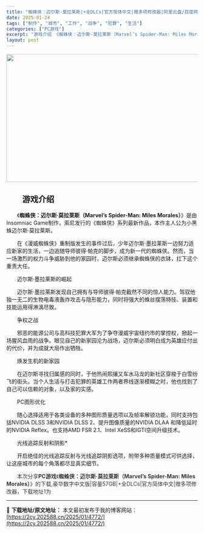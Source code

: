 ```yaml
---
title: "蜘蛛侠：迈尔斯·莫拉莱斯|+全DLCs|官方简体中文|赠多项修改器|阿里云盘/百度网盘/天翼云"
date: 2025-01-24
tags: ["制作", "城市", "工作", "战争", "犯罪", "生活"]
categories: ["PC游戏"]
excerpt: "游戏介绍 《蜘蛛侠：迈尔斯·莫拉莱斯（Marvel’s Spider-Man: Miles Morales）》是由Insomniac Game制作，索尼发行的《蜘蛛侠》系列最新作品，本作主人公为小黑蛛迈尔斯·莫拉莱斯。 在《漫威蜘蛛侠》重制版发生的事件过后，少年迈尔斯·墨拉莱斯一边努力适应新家的生活&hellip;"
layout: post
---
```


<img class="aligncenter size-full wp-image-4993" src="https://2cy.202588.cn/wp-content/uploads/2025/01/2025012517033283.webp" alt="" width="600" height="337" />
<h2 style="white-space: normal; text-indent: 2em;">游戏介绍</h2>
<p style="white-space: normal; text-indent: 2em;"><span style="background-color: #ffffff;">《<strong>蜘蛛侠：迈尔斯·莫拉莱斯（Marvel’s Spider-Man: Miles Morales）</strong>》是由Insomniac Game制作，索尼发行的《蜘蛛侠》系列最新作品，本作主人公为小黑蛛迈尔斯·莫拉莱斯。</span></p>
<p style="white-space: normal; text-indent: 2em;">在《漫威蜘蛛侠》重制版发生的事件过后，少年迈尔斯·墨拉莱斯一边努力适应新家的生活，一边追随导师彼得·帕克的脚步，成为新一代的蜘蛛侠。然而，当一场激烈的权力斗争威胁到他的家园时，迈尔斯必须继承蜘蛛侠的衣钵，扛下这个重责大任。</p>
<p style="white-space: normal; text-indent: 2em;">迈尔斯·墨拉莱斯的崛起</p>
<p style="white-space: normal; text-indent: 2em;">迈尔斯·墨拉莱斯发现自己拥有与导师彼得·帕克截然不同的惊人能力。驾驭他独一无二的生物电毒液轰炸攻击与隐形能力，同时将强大的蛛丝摆荡特技、装置和技能运用得淋漓尽致。</p>
<p style="white-space: normal; text-indent: 2em;">争权之战</p>
<p style="white-space: normal; text-indent: 2em;">邪恶的能源公司与高科技犯罪大军为了争夺漫威宇宙纽约市的掌控权，掀起一场腥风血雨的战争。眼见自己的新家园沦为战场，迈尔斯必须明白成为英雄应付出的代价，并为成就大局作出牺牲。</p>
<p style="white-space: normal; text-indent: 2em;">焕发生机的新家园</p>
<p style="white-space: normal; text-indent: 2em;">在迈尔斯寻找归属感的同时，于他热闹熙攘又车水马龙的新社区穿梭于白雪纷飞的街头。当个人生活与打击犯罪的英雄工作两者界线逐渐模糊之时，他也找到了自己可以信赖的对象，以及家的实感。</p>
<p style="white-space: normal; text-indent: 2em;">PC图形优化</p>
<p style="white-space: normal; text-indent: 2em;">随心选择适用于各类设备的多种图形质量选项以及帧率解锁功能，同时支持包括NVIDIA DLSS 3和NVIDIA DLSS 2、提升图像质量的NVIDIA DLAA 和降低延时的NVIDIA Reflex。也支持AMD FSR 2.1、Intel XeSS和IGTI空间升级技术。</p>
<p style="white-space: normal; text-indent: 2em;">光线追踪反射和阴影*</p>
<p style="white-space: normal; text-indent: 2em;">开启绝佳的光线追踪反射与光线追踪阴影选项，附带多种质量模式可供选择，让这座城市的每个角落都尽显真实细节。</p>
<p style="white-space: normal; text-indent: 2em;"><span style="color: #333333; text-indent: 2em; background-color: #ffffff;">本次分享<strong>PC游戏</strong>《</span><strong style="color: #333333; text-indent: 2em; background-color: #ffffff;">蜘蛛侠：迈尔斯·莫拉莱斯（Marvel’s Spider-Man: Miles Morales）</strong><span style="color: #333333; text-indent: 2em; background-color: #ffffff;">》的</span><span style="color: #333333; text-indent: 2em; background-color: #ffffff;">下载,豪华数字中文版|容量57GB|+全DLCs|官方简体中文|赠多项修改器，下载地址1为</span></p>

---
📖 **下载地址/原文地址：** 本文最初发布于我的博客网站：[https://2cy.202588.cn/2025/01/4772/](https://2cy.202588.cn/2025/01/4772/)
